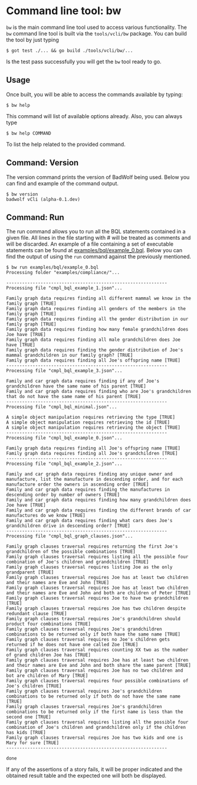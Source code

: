 # Command line tool: bw

`bw` is the main command line tool used to access various functionality.
The `bw` command line tool is built via the `tools/vcli/bw` package. You
can build the tool by just typing

```
$ got test ./... && go build ./tools/vcli/bw/...
```

Is the test pass successfully you will get the `bw` tool ready to go.

## Usage

Once built, you will be able to access the commands available by typing:

```
$ bw help
```

This command will list of available options already. Also, you can always type

```
$ bw help COMMAND
```

To list the help related to the provided command.

## Command: Version

The version command prints the version of BadWolf being used. Below you can
find and example of the command output.

```
$ bw version
badwolf vCli (alpha-0.1.dev)
```

## Command: Run

The run command allows you to run all the BQL statements contained in a
given file. All lines in the file starting with # will be treated as comments
and will be discarded. An example of a file containing a set of executable
statements can be found at
[examples/bql/example_0.bql](../examples/bql/example_0.bql).
Below you can find the output of using the `run` command against the previously mentioned.

```
$ bw run examples/bql/example_0.bql
Processing folder "examples/compliance/"...

-------------------------------------------------------------
Processing file "cmpl_bql_example_1.json"...

Family graph data requires finding all different mammal we know in the family graph [TRUE]
Family graph data requires finding all genders of the members in the family graph [TRUE]
Family graph data requires finding all the gender distribution in our family graph [TRUE]
Family graph data requires finding how many female grandchildren does Joe have [TRUE]
Family graph data requires finding all male grandchildren does Joe have [TRUE]
Family graph data requires finding the gender distribution of Joe's mammal grandchildren in our family graph? [TRUE]
Family graph data requires finding all Joe's offspring name [TRUE]
-------------------------------------------------------------
Processing file "cmpl_bql_example_3.json"...

Family and car graph data requires finding if any of Joe's grandchildren have the same name of his parent [TRUE]
Family and car graph data requires finding who are Joe's grandchildren that do not have the same name of his parent [TRUE]
-------------------------------------------------------------
Processing file "cmpl_bql_minimal.json"...

A simple object manipulation requires retrieving the type [TRUE]
A simple object manipulation requires retrieving the id [TRUE]
A simple object manipulation requires retrieving the object [TRUE]
-------------------------------------------------------------
Processing file "cmpl_bql_example_0.json"...

Family graph data requires finding all Joe's offspring name [TRUE]
Family graph data requires finding all Joe's grandchildren [TRUE]
-------------------------------------------------------------
Processing file "cmpl_bql_example_2.json"...

Family and car graph data requires finding any unique owner and manufacture, list the manufacture in descending order, and for each manufacture order the owners in ascending order [TRUE]
Family and car graph data requires finding the manufactures in descending order by number of owners [TRUE]
Family and car graph data requires finding how many grandchildren does Joe have [TRUE]
Family and car graph data requires finding the different brands of car manufactures do we know [TRUE]
Family and car graph data requires finding what cars does Joe's grandchildren drive in descending order? [TRUE]
-------------------------------------------------------------
Processing file "cmpl_bql_graph_clauses.json"...

Family graph clauses traversal requires returning the first Joe's grandchildren of the possible combinations [TRUE]
Family graph clauses traversal requires listing all the possible four combination of Joe's children and grandchildren [TRUE]
Family graph clauses traversal requires listing Joe as the only grandparent [TRUE]
Family graph clauses traversal requires Joe has at least two children and their names are Eve and John [TRUE]
Family graph clauses traversal requires Joe has at least two children and their names are Eve and John and both are children of Peter [TRUE]
Family graph clauses traversal requires Joe to have two grandchildren [TRUE]
Family graph clauses traversal requires Joe has two children despite redundant clause [TRUE]
Family graph clauses traversal requires Joe's grandchildren should product four combinations [TRUE]
Family graph clauses traversal requires Joe's grandchildren combinations to be returned only if both have the same name [TRUE]
Family graph clauses traversal requires no Joe's children gets returned if he does not have one called Zoe [TRUE]
Family graph clauses traversal requires counting XX two as the number of grand children Joe has [TRUE]
Family graph clauses traversal requires Joe has at least two children and their names are Eve and John and both share the same parent [TRUE]
Family graph clauses traversal requires Joe has no two children and bot are children of Mary [TRUE]
Family graph clauses traversal requires four possible combinations of Joe's children [TRUE]
Family graph clauses traversal requires Joe's grandchildren combinations to be returned only if both do not have the same name [TRUE]
Family graph clauses traversal requires Joe's grandchildren combinations to be returned only if the first name is less than the second one [TRUE]
Family graph clauses traversal requires listing all the possible four combination of Joe's children and grandchildren only if the children has kids [TRUE]
Family graph clauses traversal requires Joe has two kids and one is Mary for sure [TRUE]
-------------------------------------------------------------

done
```

If any of the assertions of a story fails, it will be proper indicated and the
obtained result table and the expected one will both be displayed.
